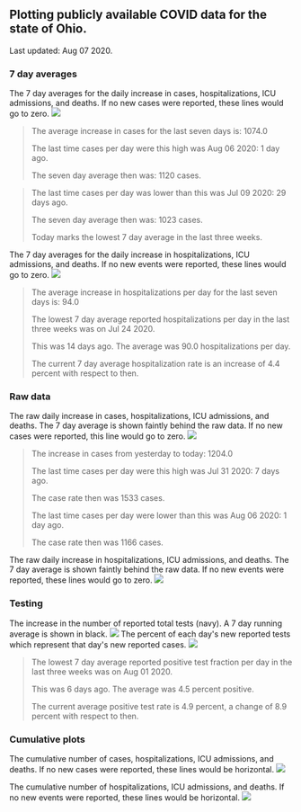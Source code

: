 ## Plotting publicly available COVID data for the state of Ohio. 

Last updated: Aug 07 2020. 

### 7 day averages
The 7 day averages for the daily increase in cases, hospitalizations, ICU admissions, and deaths. If no new cases were reported, these lines would go to zero.
![](7dayaverage_cases.png)

>The average increase in cases for the last seven days is: 1074.0
>
>The last time cases per day were this high was Aug 06 2020: 1 day ago.
>
>The seven day average then was: 1120 cases.

>
>The last time cases per day was lower than this was Jul 09 2020: 29 days ago.
>
>The seven day average then was: 1023 cases.
>
>Today marks the lowest 7 day average in the last three weeks.

The 7 day averages for the daily increase in hospitalizations, ICU admissions, and deaths. If no new events were reported, these lines would go to zero.
![](7dayaverage_hospital.png)

>The average increase in hospitalizations per day for the last seven days is: 94.0
>
>The lowest 7 day average reported hospitalizations per day in the last three weeks was on Jul 24 2020.
>
>This was 14 days ago. The average was 90.0 hospitalizations per day.
>
>The current 7 day average hospitalization rate is an increase of 4.4 percent with respect to then.

### Raw data
The raw daily increase in cases, hospitalizations, ICU admissions, and deaths. The 7 day average is shown faintly behind the raw data. If no new cases were reported, this line would go to zero.
![](DailyCases.png)

>The increase in cases from yesterday to today: 1204.0 
>
>The last time cases per day were this high was Jul 31 2020: 7 days ago. 
>
>The case rate then was 1533 cases.
>
>The last time cases per day were lower than this was Aug 06 2020: 1 day ago. 
>
>The case rate then was 1166 cases.

The raw daily increase in hospitalizations, ICU admissions, and deaths. The 7 day average is shown faintly behind the raw data. If no new events were reported, these lines would go to zero.
![](DailyHospitalizations.png)

### Testing

The increase in the number of reported total tests (navy). A 7 day running average is shown in black.
![](DailyTests.png)
The percent of each day's new reported tests which represent that day's new reported cases.
![](percentpositive_tests.png)

>The lowest 7 day average reported positive test fraction per day in the last three weeks was on Aug 01 2020.
>
>This was 6 days ago. The average was 4.5 percent positive. 
>
>The current average positive test rate is 4.9 percent, a change of 8.9 percent with respect to then. 

### Cumulative plots
The cumulative number of cases, hospitalizations, ICU admissions, and deaths. If no new cases were reported, these lines would be horizontal.
![](Cases.png)

The cumulative number of hospitalizations, ICU admissions, and deaths. If no new events were reported, these lines would be horizontal.
![](Hospitalizations.png)
